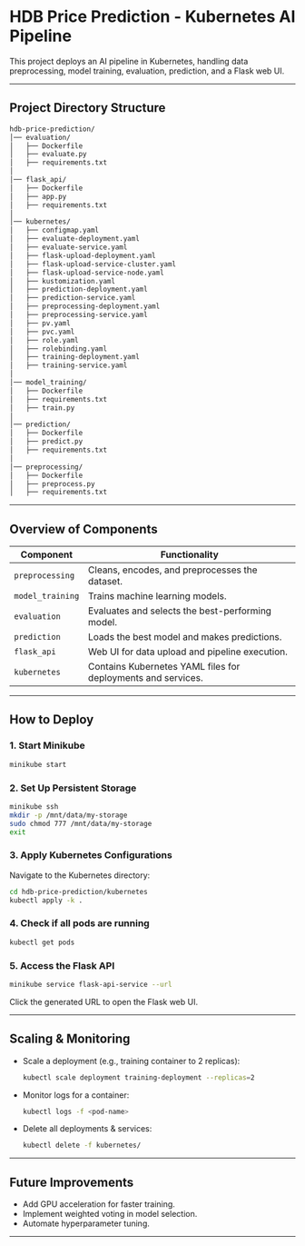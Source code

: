 # HDB Price Prediction - Kubernetes AI Pipeline

This project deploys an AI pipeline in Kubernetes, handling data preprocessing, model training, evaluation, prediction, and a Flask web UI.

---

## Project Directory Structure
```bash
hdb-price-prediction/
│── evaluation/
│   ├── Dockerfile
│   ├── evaluate.py
│   ├── requirements.txt
│
│── flask_api/
│   ├── Dockerfile
│   ├── app.py
│   ├── requirements.txt
│
│── kubernetes/
│   ├── configmap.yaml
│   ├── evaluate-deployment.yaml
│   ├── evaluate-service.yaml
│   ├── flask-upload-deployment.yaml
│   ├── flask-upload-service-cluster.yaml
│   ├── flask-upload-service-node.yaml
│   ├── kustomization.yaml
│   ├── prediction-deployment.yaml
│   ├── prediction-service.yaml
│   ├── preprocessing-deployment.yaml
│   ├── preprocessing-service.yaml
│   ├── pv.yaml
│   ├── pvc.yaml
│   ├── role.yaml
│   ├── rolebinding.yaml
│   ├── training-deployment.yaml
│   ├── training-service.yaml
│
│── model_training/
│   ├── Dockerfile
│   ├── requirements.txt
│   ├── train.py
│
│── prediction/
│   ├── Dockerfile
│   ├── predict.py
│   ├── requirements.txt
│
│── preprocessing/
│   ├── Dockerfile
│   ├── preprocess.py
│   ├── requirements.txt
```

---

## Overview of Components

| **Component**      | **Functionality** |
|--------------------|------------------|
| ``preprocessing``  | Cleans, encodes, and preprocesses the dataset. |
| ``model_training`` | Trains machine learning models. |
| ``evaluation``     | Evaluates and selects the best-performing model. |
| ``prediction``     | Loads the best model and makes predictions. |
| ``flask_api``      | Web UI for data upload and pipeline execution. |
| ``kubernetes``     | Contains Kubernetes YAML files for deployments and services. |

---

## How to Deploy

### 1. Start Minikube
```sh
minikube start
```

### 2. Set Up Persistent Storage
```sh
minikube ssh
mkdir -p /mnt/data/my-storage
sudo chmod 777 /mnt/data/my-storage
exit
```

### 3. Apply Kubernetes Configurations
Navigate to the Kubernetes directory:
```sh
cd hdb-price-prediction/kubernetes
kubectl apply -k .
```

### 4. Check if all pods are running
```sh
kubectl get pods
```

### 5. Access the Flask API
```sh
minikube service flask-api-service --url
```
Click the generated URL to open the Flask web UI.

---

## Scaling & Monitoring

- Scale a deployment (e.g., training container to 2 replicas):
  ```sh
  kubectl scale deployment training-deployment --replicas=2
  ```

- Monitor logs for a container:
  ```sh
  kubectl logs -f <pod-name>
  ```

- Delete all deployments & services:
  ```sh
  kubectl delete -f kubernetes/
  ```

---

## Future Improvements

- Add GPU acceleration for faster training.
- Implement weighted voting in model selection.
- Automate hyperparameter tuning.

---
